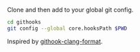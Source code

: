 Clone and then add to your global git config.

```bash
cd githooks
git config --global core.hooksPath $PWD
```

Inspired by [githook-clang-format](https://github.com/andrewseidl/githook-clang-format).

